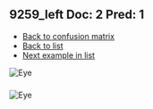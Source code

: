## 9259_left Doc: 2 Pred: 1
- [Back to confusion matrix](https://github.com/juliandewit/kaggle_retinopathy/blob/master/matrix.md)
- [Back to list](https://github.com/juliandewit/kaggle_retinopathy/blob/master/lists/21/list.md)
- [Next example in list](https://github.com/juliandewit/kaggle_retinopathy/blob/master/lists/21/93/934_left.md)

![Eye](https://retinopaty.blob.core.windows.net/size1024/9259_left_2.jpeg)

### 

![Eye]()
